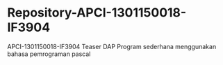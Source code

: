# Repository-APCI-1301150018-IF3904
APCI-1301150018-IF3904             Teaser DAP              Program sederhana menggunakan bahasa pemrograman pascal

